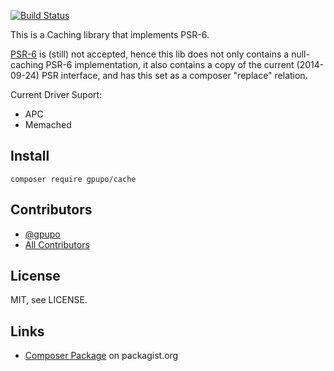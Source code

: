 [![Build Status](https://secure.travis-ci.org/gpupo/cache.png?branch=master)](http://travis-ci.org/gpupo/cache)

This is a Caching library that implements PSR-6.

[PSR-6](https://github.com/php-fig/fig-standards/blob/master/proposed/cache.md) is (still) not accepted, hence this lib does not only contains a null-caching PSR-6 implementation,
it also contains a copy of the current (2014-09-24) PSR interface, and has this set as a composer "replace"
relation.

Current Driver Suport:

* APC
* Memached


## Install

    composer require gpupo/cache
    
## Contributors

- [@gpupo](https://github.com/gpupo)
- [All Contributors](https://github.com/gpupo/cache/contributors)

## License

MIT, see LICENSE.

## Links

* [Composer Package](https://packagist.org/packages/gpupo/cache) on packagist.org